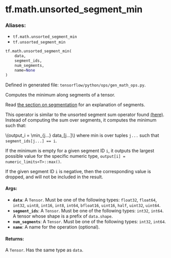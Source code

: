 <div itemscope itemtype="http://developers.google.com/ReferenceObject">
<meta itemprop="name" content="tf.math.unsorted_segment_min" />
<meta itemprop="path" content="Stable" />
</div>

# tf.math.unsorted_segment_min

### Aliases:

* `tf.math.unsorted_segment_min`
* `tf.unsorted_segment_min`

``` python
tf.math.unsorted_segment_min(
    data,
    segment_ids,
    num_segments,
    name=None
)
```



Defined in generated file: `tensorflow/python/ops/gen_math_ops.py`.

Computes the minimum along segments of a tensor.

Read
[the section on segmentation](https://tensorflow.org/api_guides/python/math_ops#segmentation)
for an explanation of segments.

This operator is similar to the unsorted segment sum operator found
[(here)](../../../api_docs/python/math_ops.md#UnsortedSegmentSum).
Instead of computing the sum over segments, it computes the minimum such that:

\\(output_i = \min_{j...} data_[j...]\\) where min is over tuples `j...` such
that `segment_ids[j...] == i`.

If the minimum is empty for a given segment ID `i`, it outputs the largest
possible value for the specific numeric type,
`output[i] = numeric_limits<T>::max()`.

If the given segment ID `i` is negative, then the corresponding value is
dropped, and will not be included in the result.

#### Args:

* <b>`data`</b>: A `Tensor`. Must be one of the following types: `float32`, `float64`, `int32`, `uint8`, `int16`, `int8`, `int64`, `bfloat16`, `uint16`, `half`, `uint32`, `uint64`.
* <b>`segment_ids`</b>: A `Tensor`. Must be one of the following types: `int32`, `int64`.
    A tensor whose shape is a prefix of `data.shape`.
* <b>`num_segments`</b>: A `Tensor`. Must be one of the following types: `int32`, `int64`.
* <b>`name`</b>: A name for the operation (optional).


#### Returns:

A `Tensor`. Has the same type as `data`.